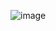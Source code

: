 ![image](https://user-images.githubusercontent.com/63789702/188310843-c327a6f2-072e-43e1-8fc4-5e6e4642e928.png)
